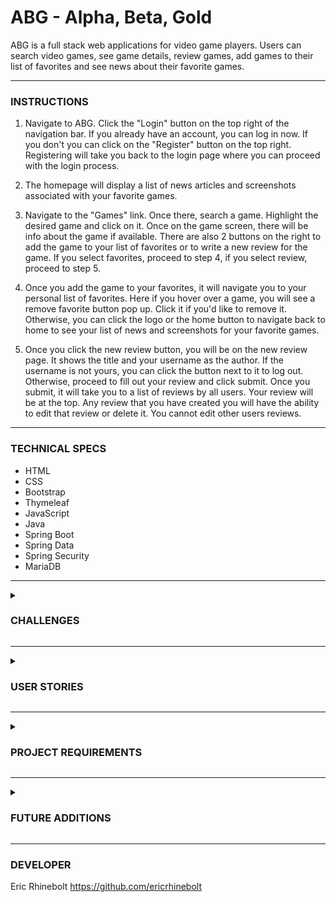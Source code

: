 # ABG - Alpha, Beta, Gold

ABG is a full stack web applications for video game players. Users can search video games, see game details, review
games, add games to their list of favorites and see news about their favorite games.

<hr>

### INSTRUCTIONS

1. Navigate to ABG. Click the "Login" button on the top right of the navigation bar. If you already have an account, you
   can log in now. If you don't you can click on the "Register" button on the top right. Registering will take you back
   to the login page where you can proceed with the login process.

2. The homepage will display a list of news articles and screenshots associated with your favorite games.

3. Navigate to the "Games" link. Once there, search a game. Highlight the desired game and click on it. Once on the game
   screen, there will be info about the game if available. There are also 2 buttons on the right to add the game to your
   list of favorites or to write a new review for the game. If you select favorites, proceed to step 4, if you select
   review, proceed to step 5.

4. Once you add the game to your favorites, it will navigate you to your personal list of favorites. Here if you hover
   over a game, you will see a remove favorite button pop up. Click it if you'd like to remove it. Otherwise, you can
   click the logo or the home button to navigate back to home to see your list of news and screenshots for your favorite
   games.

5. Once you click the new review button, you will be on the new review page. It shows the title and your username as the
   author. If the username is not yours, you can click the button next to it to log out. Otherwise, proceed to fill out
   your review and click submit. Once you submit, it will take you to a list of reviews by all users. Your review will
   be at the top. Any review that you have created you will have the ability to edit that review or delete it. You
   cannot edit other users reviews.

<hr>

### TECHNICAL SPECS

- HTML
- CSS
- Bootstrap
- Thymeleaf
- JavaScript
- Java
- Spring Boot
- Spring Data
- Spring Security
- MariaDB

<hr>
<details><summary>

### CHALLENGES

</summary>

 - The third-party API I used cannot be accessed directly - I had to create my own API to communicate with it.
 - Integrating Thymeleaf and persisting values between views - I had to learn Thymeleaf more in depth.
 - Working with such a large data set. The games table has over 140,000 rows - I created a JSON parser to read a JSON file and populate my database.

</details>

<hr>
<details><summary>

### USER STORIES

</summary>

- [ ] As a user, I want to be able to search reviews by rating.
- [ ] As an admin, I would like to create a role so that I can log in and maintain all user reviews.
- [ ] As a user, I want to be able to see reviews when I search a game.
- [ ] As a user, I want to be able to give games ratings.
- [ ] As an admin, I would like to give users a way to contact me if they have issues with the site or would like to suggest features.
- [x] As a user, I want to be able to search game titles to get a description and info.
- [x] As a developer, I want to design a functional, easy to navigate website.
- [x] As a user, I want an easy to use, appealing site.
- [x] As a user, I want to see news about my favorite games.
- [x] As a user, I would like to see a list of the most recent reviews.
- [x] As a user, I want to be able to review games.

</details>

<hr>
<details><summary>

### PROJECT REQUIREMENTS

</summary>
<p>

#### VIEWS

- Use an external CSS stylesheet (internal styling may be used along with frameworks such as Bootstrap, but you must
  still include and utilize a custom CSS external file)

- Your application should include six different views/pages (wireframes of the pages should be submitted with the
  project)
- Use HTML to layout the pages and Thymeleaf to make the pages dynamic (frameworks such as Angular or React can be used
  as well but will not be covered in the course. The application’s presentation must meet the general view
  requirements.)
- Use CSS to style the web pages
- Use at least one JavaScript script linked from an external script file (internal scripts may be used along with
  frameworks such a jQuery, but you must still include and utilize a custom JavaScript external file)
- Include a navigation section that is included across multiple pages

#### MODELS AND DATABASE

- The configuration file must be set up correctly (e.g., persistence.xml or application.properties)
- Include at least three custom queries
- Test each custom query created in each repository
- Test at least one method in each of the service classes
- Include at least one parameterized test
- Include at least one test suite
- Use MariaDB as your DBMS
- Have at least four models along with tables in a relational database (if four models/tables do not make sense for your
  application, discuss this with your instructor)
- Include a schema diagram of the tables
- Use Jakarta Persistence API (JPA) directly or through Spring Data JPA
- Include and implement repository and service classes/interfaces
- Models should be annotated for binding using Spring data binding through Jakarta and/or Hibernate validation
- Your application should include at least one example of each of the CRUD operations
- Use JUnit to perform unit tests on the JPA repositories/services

#### SPRING

- Use Spring Boot to implement the project
- Include at least two ways of creating a managed bean/object
- Use correct implementations of dependency injection with appropriate use of the @Autowired annotation
- Include at least one example of session management (Spring Security can be used for session management)
- Apply exception handling where required by the code
- Use of Web Services (when applicable)

#### MISC

- Include sign up and login functionality with encrypted passwords using bcrypt (use of Spring Security will satisfy
  this requirement)
- The project package structure should be shown in class where the models, DAO/repositories, services, controllers,
  exceptions, etc., have a package. Views or templates don’t require a package.
- Standard Java naming conventions should be followed:
    - Classes should be written in Pascal case
    - Variables, methods, and URLs should be written in camel case
    - Files, including view files, should be written in snake case
    - Packages should be in all lowercase with each word separated by dots (.)
    - Packages should include the name of your project and your name (e.g., “org.johndoe.myprojectname”)
- Each class should include comments to describe the class and the methods (see Java - JavaDoc discussion topic in
  Canvas)
- Have the project hosted on GitHub with a “readme” file documenting user stories and technical challenges along with
  how they were resolved.

</p>
</details>
<hr>

<details><summary>

### FUTURE ADDITIONS

</summary>

- Dynamic review ratings with animated stars
- User profiles where users can add their steam ID, get their player info and change their usernames or passwords
- Search feature for games by genre
- Ability to change list sorting direction

</details>
<hr>

### DEVELOPER

Eric Rhinebolt
https://github.com/ericrhinebolt